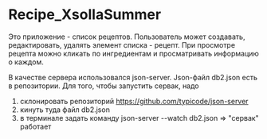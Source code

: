 # Recipe_XsollaSummer
Это приложение - список рецептов. Пользователь может создавать, редактировать, удалять элемент списка - рецепт. При просмотре рецепта можно кликать по ингредиентам и просматривать информацию о каждом.


В качестве сервера использовался json-server. Json-файл db2.json есть в репозитории. Для того, чтобы запустить сервак, надо 
1) склонировать репозиторий https://github.com/typicode/json-server
2) кинуть туда  файл db2.json
3) в терминале задать команду json-server --watch db2.json => "сервак" работает





